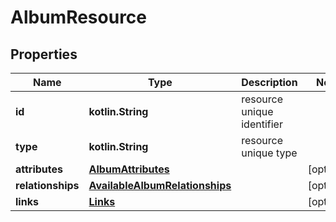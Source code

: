 
# AlbumResource

## Properties
Name | Type | Description | Notes
------------ | ------------- | ------------- | -------------
**id** | **kotlin.String** | resource unique identifier | 
**type** | **kotlin.String** | resource unique type | 
**attributes** | [**AlbumAttributes**](AlbumAttributes.md) |  |  [optional]
**relationships** | [**AvailableAlbumRelationships**](AvailableAlbumRelationships.md) |  |  [optional]
**links** | [**Links**](Links.md) |  |  [optional]



